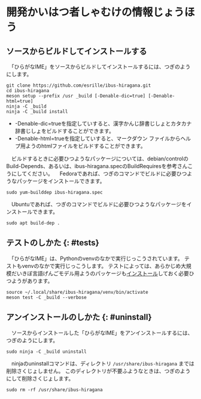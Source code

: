 # ￹開発￺かいはつ￻￹者￺しゃ￻むけの￹情報￺じょうほう￻

## ソースからビルドしてインストールする

　「ひらがなIME」をソースからビルドしてインストールするには、つぎのようにします。

```
git clone https://github.com/esrille/ibus-hiragana.git
cd ibus-hiragana
meson setup --prefix /usr _build [-Denable-dic=true] [-Denable-html=true]
ninja -C _build
ninja -C _build install
```

- -Denable-dic=trueを￹指定￺してい￻すると、￹漢字￺かんじ￻￹辞書￺じしょ￻とカタカナ￹辞書￺じしょ￻をビルドすることができます。
- -Denable-html=trueを￹指定￺してい￻すると、マークダウン ファイルからヘルプ￹用￺よう￻のhtmlファイルをビルドすることができます。

　ビルドするときに￹必要￺ひつよう￻なパッケージについては、debian/controlのBuild-Depends、あるいは、ibus-hiragana.specのBuildRequiresを￹参考￺さんこう￻にしてください。
　Fedoraであれば、つぎのコマンドでビルドに￹必要￺ひつよう￻なパッケージをインストールできます。

```
sudo yum-builddep ibus-hiragana.spec
```

　Ubuntuであれば、つぎのコマンドでビルドに￹必要￺ひつよう￻なパッケージをインストールできます。
```
sudo apt build-dep .
```

## テストのしかた {: #tests}

　「ひらがなIME」は、Pythonのvenvのなかで￹実行￺じっこう￻されています。
テストもvenvのなかで￹実行￺じっこう￻します。
テストによっては、あらかじめ￹大規模￺だいきぼ￻￹言語￺げんご￻モデル￹用￺よう￻のパッケージも[インストール](install.html#llm)しておく￹必要￺ひつよう￻があります。

```
source ~/.local/share/ibus-hiragana/venv/bin/activate
meson test -C _build --verbose
```

## アンインストールのしかた {: #uninstall}

　ソースからインストールした「ひらがなIME」をアンインストールするには、つぎのようにします。

```
sudo ninja -C _build uninstall
```
　ninjaのuninstallコマンドは、ディレクトリ <code>/usr/share/ibus-hiragana</code> までは￹削除￺さくじょ￻しません。
このディレクトリが￹不要￺ふよう￻なときは、つぎのようにして￹削除￺さくじょ￻します。
```
sudo rm -rf /usr/share/ibus-hiragana
```


